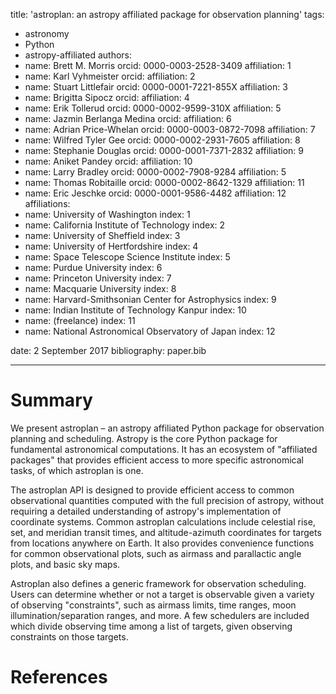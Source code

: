 title: 'astroplan: an astropy affiliated package for observation planning'
tags:
  - astronomy
  - Python
  - astropy-affiliated
authors:
 - name: Brett M. Morris
   orcid: 0000-0003-2528-3409
   affiliation: 1
 - name: Karl Vyhmeister
   orcid: 
   affiliation: 2
 - name: Stuart Littlefair
   orcid: 0000-0001-7221-855X
   affiliation: 3
 - name: Brigitta Sipocz
   orcid: 
   affiliation: 4
 - name: Erik Tollerud
   orcid: 0000-0002-9599-310X
   affiliation: 5
 - name: Jazmin Berlanga Medina
   orcid: 
   affiliation: 6
 - name: Adrian Price-Whelan
   orcid: 0000-0003-0872-7098
   affiliation: 7
 - name: Wilfred Tyler Gee
   orcid: 0000-0002-2931-7605
   affiliation: 8
 - name: Stephanie Douglas
   orcid: 0000-0001-7371-2832
   affiliation: 9
 - name: Aniket Pandey
   orcid: 
   affiliation: 10
 - name: Larry Bradley
   orcid: 0000-0002-7908-9284
   affiliation: 5
 - name: Thomas Robitaille
   orcid: 0000-0002-8642-1329
   affiliation: 11
 - name: Eric Jeschke 
   orcid: 0000-0001-9586-4482
   affiliation: 12
affiliations:
 - name: University of Washington
   index: 1
 - name: California Institute of Technology
   index: 2
 - name: University of Sheffield
   index: 3
 - name: University of Hertfordshire
   index: 4
 - name: Space Telescope Science Institute
   index: 5
 - name: Purdue University
   index: 6
 - name: Princeton University
   index: 7
 - name: Macquarie University
   index: 8
 - name: Harvard-Smithsonian Center for Astrophysics
   index: 9
 - name: Indian Institute of Technology Kanpur
   index: 10
 - name: (freelance)
   index: 11
 - name: National Astronomical Observatory of Japan 
   index: 12

date: 2 September 2017
bibliography: paper.bib

---

# Summary

We present astroplan – an astropy affiliated Python package for observation
planning and scheduling. Astropy is the core Python package for fundamental 
astronomical computations. It has an ecosystem of "affiliated packages" that
provides efficient access to more specific astronomical tasks, of which 
astroplan is one.

The astroplan API is designed to provide efficient access to common 
observational quantities computed with the full precision of astropy, without 
requiring a detailed understanding of astropy's implementation of coordinate 
systems. Common astroplan calculations include celestial rise, set, and 
meridian transit times, and altitude-azimuth coordinates for targets from 
locations anywhere on Earth. It also provides convenience functions for 
common observational plots, such as airmass and parallactic angle plots, 
and basic sky maps.

Astroplan also defines a generic framework for observation scheduling. Users 
can determine whether or not a target is observable given a variety of 
observing "constraints", such as airmass limits, time ranges, moon 
illumination/separation ranges, and more. A few schedulers are included which
divide observing time among a list of targets, given observing constraints on 
those targets.

# References
